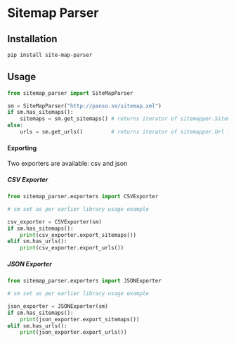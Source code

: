 # Sitemap Parser

## Installation

```sh
pip install site-map-parser
```

## Usage

```python
from sitemap_parser import SiteMapParser

sm = SiteMapParser("http://panso.se/sitemap.xml")
if sm.has_sitemaps():
    sitemaps = sm.get_sitemaps() # returns iterator of sitemapper.Sitemap instances
else:
    urls = sm.get_urls()         # returns iterator of sitemapper.Url instances
```

#### Exporting

Two exporters are available: csv and json

##### CSV Exporter

```python
from sitemap_parser.exporters import CSVExporter

# sm set as per earlier library usage example

csv_exporter = CSVExporter(sm)
if sm.has_sitemaps():
    print(csv_exporter.export_sitemaps())
elif sm.has_urls():
    print(csv_exporter.export_urls())
```

##### JSON Exporter

```python
from sitemap_parser.exporters import JSONExporter

# sm set as per earlier library usage example

json_exporter = JSONExporter(sm)
if sm.has_sitemaps():
    print(json_exporter.export_sitemaps())
elif sm.has_urls():
    print(json_exporter.export_urls())
```
